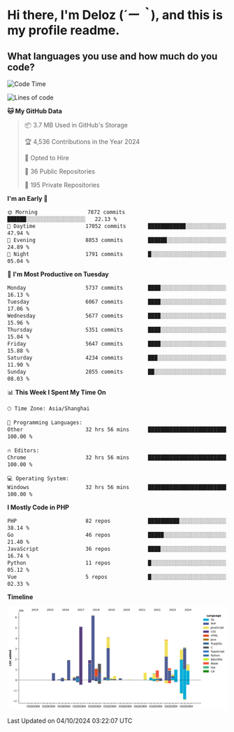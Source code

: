 # **Hi there, I'm Deloz (*´ー｀*), and this is my profile readme.**

## **What languages you use and how much do you code?**

<!--START_SECTION:waka-->
![Code Time](http://img.shields.io/badge/Code%20Time-4%2C760%20hrs%2030%20mins-blue)

![Lines of code](https://img.shields.io/badge/From%20Hello%20World%20I%27ve%20Written-41.1%20million%20lines%20of%20code-blue)

**🐱 My GitHub Data** 

> 📦 3.7 MB Used in GitHub's Storage 
 > 
> 🏆 4,536 Contributions in the Year 2024
 > 
> 💼 Opted to Hire
 > 
> 📜 36 Public Repositories 
 > 
> 🔑 195 Private Repositories 
 > 
**I'm an Early 🐤** 

```text
🌞 Morning                7872 commits        ██████░░░░░░░░░░░░░░░░░░░   22.13 % 
🌆 Daytime                17052 commits       ████████████░░░░░░░░░░░░░   47.94 % 
🌃 Evening                8853 commits        ██████░░░░░░░░░░░░░░░░░░░   24.89 % 
🌙 Night                  1791 commits        █░░░░░░░░░░░░░░░░░░░░░░░░   05.04 % 
```
📅 **I'm Most Productive on Tuesday** 

```text
Monday                   5737 commits        ████░░░░░░░░░░░░░░░░░░░░░   16.13 % 
Tuesday                  6067 commits        ████░░░░░░░░░░░░░░░░░░░░░   17.06 % 
Wednesday                5677 commits        ████░░░░░░░░░░░░░░░░░░░░░   15.96 % 
Thursday                 5351 commits        ████░░░░░░░░░░░░░░░░░░░░░   15.04 % 
Friday                   5647 commits        ████░░░░░░░░░░░░░░░░░░░░░   15.88 % 
Saturday                 4234 commits        ███░░░░░░░░░░░░░░░░░░░░░░   11.90 % 
Sunday                   2855 commits        ██░░░░░░░░░░░░░░░░░░░░░░░   08.03 % 
```


📊 **This Week I Spent My Time On** 

```text
🕑︎ Time Zone: Asia/Shanghai

💬 Programming Languages: 
Other                    32 hrs 56 mins      █████████████████████████   100.00 % 

🔥 Editors: 
Chrome                   32 hrs 56 mins      █████████████████████████   100.00 % 

💻 Operating System: 
Windows                  32 hrs 56 mins      █████████████████████████   100.00 % 
```

**I Mostly Code in PHP** 

```text
PHP                      82 repos            ██████████░░░░░░░░░░░░░░░   38.14 % 
Go                       46 repos            █████░░░░░░░░░░░░░░░░░░░░   21.40 % 
JavaScript               36 repos            ████░░░░░░░░░░░░░░░░░░░░░   16.74 % 
Python                   11 repos            █░░░░░░░░░░░░░░░░░░░░░░░░   05.12 % 
Vue                      5 repos             █░░░░░░░░░░░░░░░░░░░░░░░░   02.33 % 
```



**Timeline**

![Lines of Code chart](https://raw.githubusercontent.com/deloz/deloz/main/assets/bar_graph.png)


 Last Updated on 04/10/2024 03:22:07 UTC
<!--END_SECTION:waka-->
